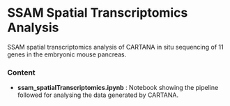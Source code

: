 # SSAM Spatial Transcriptomics Analysis
SSAM spatial transcriptomics analysis of CARTANA in situ sequencing of 11 genes in the embryonic mouse pancreas.

### Content
- **ssam_spatialTranscriptomics.ipynb** : Notebook showing the pipeline followed for analysing the data generated by CARTANA.
